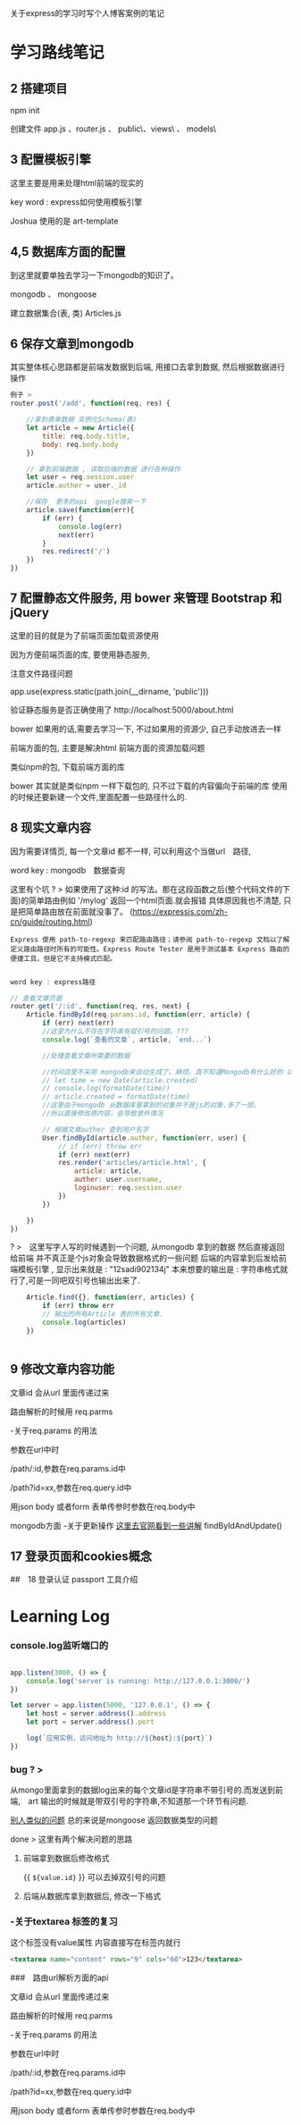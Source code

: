 关于express的学习时写个人博客案例的笔记

# 学习路线笔记

## 2 搭建项目

npm init 

创建文件 app.js 、router.js 、 public\、views\ 、 models\ 

## 3 配置模板引擎

这里主要是用来处理html前端的现实的

key word : express如何使用模板引擎

Joshua 使用的是 art-template

## 4,5 数据库方面的配置

到这里就要单独去学习一下mongodb的知识了。

mongodb 、 mongoose

建立数据集合(表, 类)  Articles.js

## 6 保存文章到mongodb

其实整体核心思路都是前端发数据到后端, 用接口去拿到数据, 然后根据数据进行操作


```js 
例子 > 
router.post('/add', function(req, res) {

    //拿到表单数据 实例化Schema(表)
    let article = new Article({
        title: req.body.title,
        body: req.body.body
    })

    // 拿到前端数据 , 读取后端的数据 进行各种操作
    let user = req.session.user
    article.auther = user._id

    //保存  更多的api  google搜索一下
    article.save(function(err){
        if (err) {
            console.log(err)
            next(err)
        }
        res.redirect('/')
    })
})

```

## 7 配置静态文件服务, 用 bower 来管理 Bootstrap 和 jQuery 

这里的目的就是为了前端页面加载资源使用

因为方便前端页面的库, 要使用静态服务,  

注意文件路径问题

app.use(express.static(path.join(__dirname, 'public')))

验证静态服务是否正确使用了 http://localhost:5000/about.html


bower 如果用的话,需要去学习一下, 不过如果用的资源少, 自己手动放进去一样

前端方面的包, 主要是解决html 前端方面的资源加载问题

类似npm的包, 下载前端方面的库

bower 其实就是类似npm 一样下载包的, 只不过下载的内容偏向于前端的库
使用的时候还要新建一个文件,里面配置一些路径什么的.


## 8 现实文章内容

因为需要详情页, 每一个文章id 都不一样, 可以利用这个当做url　路径,

word key : mongodb　数据查询

这里有个坑 ? > 如果使用了这种:id 的写法。那在这段函数之后(整个代码文件的下面)的简单路由例如 '/mylog' 返回一个html页面.就会报错 具体原因我也不清楚, 只是把简单路由放在前面就没事了。  (https://expressjs.com/zh-cn/guide/routing.html)

`
    Express 使用 path-to-regexp 来匹配路由路径；请参阅 path-to-regexp 文档以了解定义路由路径时所有的可能性。Express Route Tester 是用于测试基本 Express 路由的便捷工具，但是它不支持模式匹配。
`



```js 

word key : express路径

// 查看文章页面
router.get('/:id', function(req, res, next) {
    Article.findById(req.params.id, function(err, article) {
        if (err) next(err)
        //这里为什么不存在字符串有双引号的问题。???
        console.log(`查看的文章`, article, `end...`)

        //处理查看文章所需要的数据

        //时间这里不采用 mongodb来自动生成了。麻烦。真不知道Mongodb有什么好的 以后写一个mysql的版本
        // let time = new Date(article.created)
        // console.log(formatDate(time))
        // article.created = formatDate(time) 
        //这里由于mongodb 从数据库里拿到的对象并不是js的对象.多了一层。
        //所以直接修改原内容，会导致意外情况

        // 根据文章auther 查到用户名字
        User.findById(article.auther, function(err, user) {
            // if (err) throw err
            if (err) next(err)
            res.render('articles/article.html', {
                article: article,
                auther: user.username,
                loginuser: req.session.user
            })
        })

    })
})

```

? >　这里写字人写的时候遇到一个问题, 从mongodb 拿到的数据 然后直接返回给前端 并不真正是个js对象会导致数据格式的一些问题
后端的内容拿到后发给前端模板引擎 , 显示出来就是 : "12sadi902134j" 本来想要的输出是 : 字符串格式就行了,可是一同吧双引号也输出出来了. 
```js 
    Article.find({}, function(err, articles) {
        if (err) throw err
        // 输出的所有Article 表的所有文章.
        console.log(articles)
    })
    
```


## 9  修改文章内容功能

文章id 会从url 里面传递过来

路由解析的时候用 req.parms  


-关于req.params 的用法

参数在url中时

/path/:id,参数在req.params.id中

/path?id=xx,参数在req.query.id中

用json body 或者form 表单传参时参数在req.body中


mongodb方面
-关于更新操作
[这里去官网看到一些讲解](http://mongoosejs.net/docs/documents.html)
findByIdAndUpdate()

## 17 登录页面和cookies概念



##　18 登录认证 passport 工具介绍


# Learning Log

### console.log监听端口的
```js

app.listen(3000, () => {
    console.log('server is running: http://127.0.0.1:3000/')
})

let server = app.listen(5000, '127.0.0.1', () => {
    let host = server.address().address
    let port = server.address().port

    log(`应用实例，访问地址为 http://${host}:${port}`)
})

```
### bug ? > 

从mongo里面拿到的数据log出来的每个文章id是字符串不带引号的.而发送到前端,　art 输出的时候就是带双引号的字符串,不知道那一个环节有问题.

[别人类似的问题](https://segmentfault.com/a/1190000007818969)
总的来说是mongoose 返回数据类型的问题

done > 这里有两个解决问题的思路  

1. 前端拿到数据后修改格式  

    {{ `${value.id}` }}  可以去掉双引号的问题

2. 后端从数据库拿到数据后, 修改一下格式

### -关于textarea 标签的复习

这个标签没有value属性 内容直接写在标签内就行

```html
<textarea name="content" rows="9" cols="60">123</textarea>

```

###　路由url解析方面的api

文章id 会从url 里面传递过来

路由解析的时候用 req.parms  


-关于req.params 的用法

参数在url中时

/path/:id,参数在req.params.id中

/path?id=xx,参数在req.query.id中

用json body 或者form 表单传参时参数在req.body中

